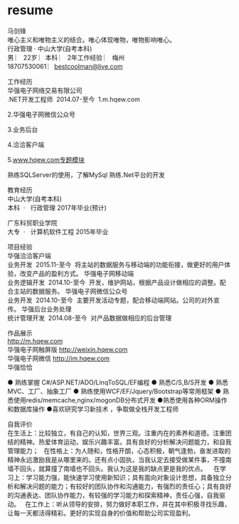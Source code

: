 # resume

马剑锋  
唯心主义和唯物主义的结合。唯心体现唯物，唯物影响唯心。  
行政管理 · 中山大学(自考本科)  
  男  ︳   22岁  ︳本科 ︳ 2年工作经验  ︳ 梅州   
18707530061 ︳bestcoolman@live.com  


 工作经历   
华强电子网络交易有限公司  	
.NET开发工程师  	2014.07-至今  
1.m.hqew.com 

2.华强电子网微信公众号 

3.业务后台 

4.洽洽客户端 

5.www.hqew.com专题模块 

熟练SQLServer的使用，了解MySql 
熟练.Net平台的开发 



 教育经历  
中山大学(自考本科)  	
本科  ·   行政管理 	2017年毕业(预计) 

广东科贸职业学院  	
大专  ·   计算机软件工程 	2015年毕业  


 项目经验  
华强洽洽客户端 	
业务开发  	2015.11-至今  
将主站的数据服务与移动端的功能衔接，做更好的用户体验，改变产品的盈利方式。 
华强电子网移动端 	
业务逻辑开发  	2014.10-至今  
开发，维护网站，根据产品设计做相应的调整。配合主站的数据服务。 
华强电子网微信公众号 	
业务开发  	2014.10-至今  
主要开发活动专题，配合移动端网站。公司的对外宣传。 
华强后台业务处理 	
统计管理开发  	2014.08-至今  
对产品数据做相应的后台管理 


 作品展示    
http://m.hqew.com  
华强电子网触屏版 
http://weixin.hqew.com  
华强电子网微信 
http://im.hqew.com  
华强恰恰 



● 熟练掌握 C#/ASP.NET/ADO/LinqToSQL/EF编程 ● 熟悉C/S,B/S开发 ● 熟悉MVC、工厂、抽象工厂 ● 熟练使用WCF/EF/Jquery/Bootstrap等常用框架 ● 熟悉使用redis/memcache,nginx/mogonDB分布式开发 ●熟悉使用各种ORM操作和数据库操作 ●喜欢研究学习新技术 ，争取做全栈开发工程师 


 自我评价  
在生活上：比较独立，有自己的认知，世界三观。注重内在的素养和道德。注重团结的精神。热爱体育运动，娱乐兴趣丰富。具有良好的分析解决问题能力，和自我管理能力； 
  
在性格上：为人随和，性格开朗，心态积极，朝气逢勃，奋发进取的精神永远激励我是从哪里来的。还有点小固执，当我认定去接受做某件事，不撞南墙不回头，就算撞了南墙也不回头。我认为这是我的缺点更是我的优点。 
  
 在学习上：学习能力强，能快速学习使用新知识；具有面向对象设计思想，具备独立分析和解决问题的能力；有较好的团队协作和沟通能力，有强烈的责任心；具有良好的沟通表达、团队协作能力，有较强的学习能力和探索精神，责任心强，自我驱动。 
  
在工作上：听从领导的安排，努力做好本职工作，并在其中积极寻找乐趣，让每一天都活得精彩。更好的实现自身的价值和帮助公司实现盈利。 
